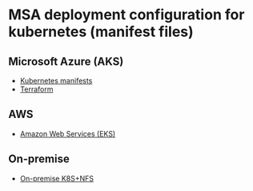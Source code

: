 # MSA deployment configuration for kubernetes (manifest files)

## Microsoft Azure (AKS)

 - [Kubernetes manifests](../kubernetes/msa-azure-aks-manifest-files/README.md)
 - [Terraform](../kubernetes/msa-azure-aks-terraform-files/README.md)

## AWS

 - [Amazon Web Services (EKS)](../kubernetes/msa-aws-manifest-files/README.md)

## On-premise

 - [On-premise K8S+NFS](../kubernetes/msa-onprem-k8s-manifest-files/README.md)

